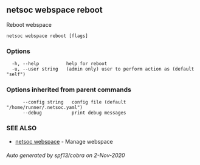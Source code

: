 ## netsoc webspace reboot

Reboot webspace

```
netsoc webspace reboot [flags]
```

### Options

```
  -h, --help          help for reboot
  -u, --user string   (admin only) user to perform action as (default "self")
```

### Options inherited from parent commands

```
      --config string   config file (default "/home/runner/.netsoc.yaml")
      --debug           print debug messages
```

### SEE ALSO

* [netsoc webspace](netsoc_webspace.md)	 - Manage webspace

###### Auto generated by spf13/cobra on 2-Nov-2020
